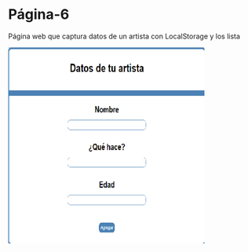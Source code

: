 # Página-6

Página web que captura datos de un artista con LocalStorage y los lista

<img src="./assets/img/icono.png" width="400px" height="400px">
